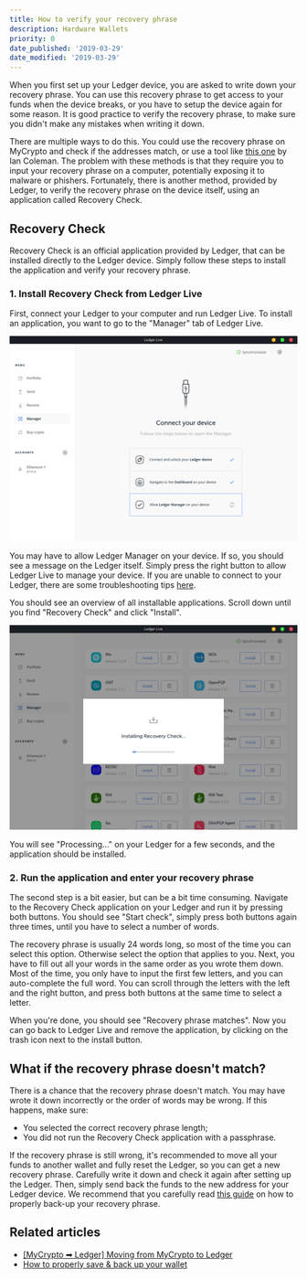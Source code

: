 ```yaml
---
title: How to verify your recovery phrase
description: Hardware Wallets
priority: 0
date_published: '2019-03-29'
date_modified: '2019-03-29'
---
```


When you first set up your Ledger device, you are asked to write down your recovery phrase. You can use this recovery phrase to get access to your funds when the device breaks, or you have to setup the device again for some reason. It is good practice to verify the recovery phrase, to make sure you didn't make any mistakes when writing it down.

There are multiple ways to do this. You could use the recovery phrase on MyCrypto and check if the addresses match, or use a tool like [this one](https://iancoleman.io/bip39/) by Ian Coleman. The problem with these methods is that they require you to input your recovery phrase on a computer, potentially exposing it to malware or phishers. Fortunately, there is another method, provided by Ledger, to verify the recovery phrase on the device itself, using an application called Recovery Check.

## Recovery Check

Recovery Check is an official application provided by Ledger, that can be installed directly to the Ledger device. Simply follow these steps to install the application and verify your recovery phrase.

### 1. Install Recovery Check from Ledger Live

First, connect your Ledger to your computer and run Ledger Live. To install an application, you want to go to the "Manager" tab of Ledger Live.

![Ledger Live Manager section](../../../assets/how-to/hardware-wallets/ledger/how-to-verify-your-recovery-phrase/allow-ledger-manager.png)

You may have to allow Ledger Manager on your device. If so, you should see a message on the Ledger itself. Simply press the right button to allow Ledger Live to manage your device. If you are unable to connect to your Ledger, there are some troubleshooting tips [here](/troubleshooting/accessing-wallet/ledger-hardware-wallet-unable-to-connect-on-mycrypto).

You should see an overview of all installable applications. Scroll down until you find "Recovery Check" and click "Install".

![Installing Recovery Check](../../../assets/how-to/hardware-wallets/ledger/how-to-verify-your-recovery-phrase/installing-recovery-check.png)

You will see "Processing..." on your Ledger for a few seconds, and the application should be installed.

### 2. Run the application and enter your recovery phrase

The second step is a bit easier, but can be a bit time consuming. Navigate to the Recovery Check application on your Ledger and run it by pressing both buttons. You should see "Start check", simply press both buttons again three times, until you have to select a number of words.

The recovery phrase is usually 24 words long, so most of the time you can select this option. Otherwise select the option that applies to you. Next, you have to fill out all your words in the same order as you wrote them down. Most of the time, you only have to input the first few letters, and you can auto-complete the full word. You can scroll through the letters with the left and the right button, and press both buttons at the same time to select a letter.

When you're done, you should see "Recovery phrase matches". Now you can go back to Ledger Live and remove the application, by clicking on the trash icon next to the install button.

## What if the recovery phrase doesn't match?

There is a chance that the recovery phrase doesn't match. You may have wrote it down incorrectly or the order of words may be wrong. If this happens, make sure:

* You selected the correct recovery phrase length;
* You did not run the Recovery Check application with a passphrase.

If the recovery phrase is still wrong, it's recommended to move all your funds to another wallet and fully reset the Ledger, so you can get a new recovery phrase. Carefully write it down and check it again after setting up the Ledger. Then, simply send back the funds to the new address for your Ledger device. We recommend that you carefully read [this guide](/how-to/backup-restore/how-to-save-back-up-your-wallet) on how to properly back-up your recovery phrase.

## Related articles

* [[MyCrypto ➡ Ledger] Moving from MyCrypto to Ledger](/how-to/migrating/moving-from-mycrypto-to-ledger)
* [How to properly save & back up your wallet](/how-to/backup-restore/how-to-save-back-up-your-wallet)
